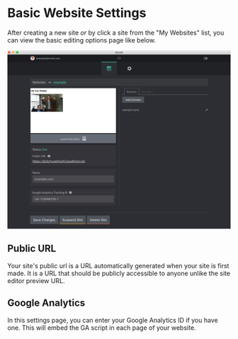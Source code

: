 # Basic Website Settings

After creating a new site _or_ by click a site from the "My Websites" list, you can view the basic editing options page like below.

![Droplets](./edit-site-basic.png)

## Public URL
Your site's public url is a URL automatically generated when your site is first made. It is a URL that should be publicly accessible to anyone unlike the site editor preview URL.

## Google Analytics
In this settings page, you can enter your Google Analytics ID if you have one. This will embed the GA script in each page of your website.

